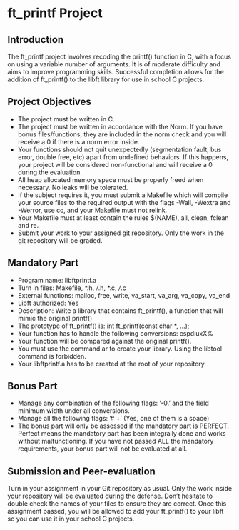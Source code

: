 # ft_printf Project

## Introduction

The ft_printf project involves recoding the printf() function in C, with a focus on using a variable number of arguments. It is of moderate difficulty and aims to improve programming skills. Successful completion allows for the addition of ft_printf() to the libft library for use in school C projects.

## Project Objectives

- The project must be written in C.
- The project must be written in accordance with the Norm. If you have bonus files/functions, they are included in the norm check and you will receive a 0 if there is a norm error inside.
- Your functions should not quit unexpectedly (segmentation fault, bus error, double free, etc) apart from undefined behaviors. If this happens, your project will be considered non-functional and will receive a 0 during the evaluation.
- All heap allocated memory space must be properly freed when necessary. No leaks will be tolerated.
- If the subject requires it, you must submit a Makefile which will compile your source files to the required output with the flags -Wall, -Wextra and -Werror, use cc, and your Makefile must not relink.
- Your Makefile must at least contain the rules $(NAME), all, clean, fclean and re.
- Submit your work to your assigned git repository. Only the work in the git repository will be graded.

## Mandatory Part

- Program name: libftprintf.a
- Turn in files: Makefile, *.h, */*.h, *.c, */*.c
- External functions: malloc, free, write, va_start, va_arg, va_copy, va_end
- Libft authorized: Yes
- Description: Write a library that contains ft_printf(), a function that will mimic the original printf()
- The prototype of ft_printf() is: int ft_printf(const char *, ...);
- Your function has to handle the following conversions: cspdiuxX%
- Your function will be compared against the original printf().
- You must use the command ar to create your library. Using the libtool command is forbidden.
- Your libftprintf.a has to be created at the root of your repository.

## Bonus Part

- Manage any combination of the following flags: ’-0.’ and the field minimum width under all conversions.
- Manage all the following flags: ’# +’ (Yes, one of them is a space)
- The bonus part will only be assessed if the mandatory part is PERFECT. Perfect means the mandatory part has been integrally done and works without malfunctioning. If you have not passed ALL the mandatory requirements, your bonus part will not be evaluated at all.

## Submission and Peer-evaluation

Turn in your assignment in your Git repository as usual. Only the work inside your repository will be evaluated during the defense. Don’t hesitate to double check the names of your files to ensure they are correct. Once this assignment passed, you will be allowed to add your ft_printf() to your libft so you can use it in your school C projects.
